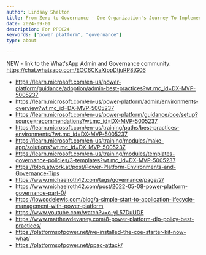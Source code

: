 ```yaml
---
author: Lindsay Shelton
title: From Zero to Governance - One Organization's Journey To Implementing Power Platform Governance
date: 2024-09-01
description: For PPCC24
keywords: ["power platform", "governance"]
type: about

---
```


NEW - link to the What'sApp Admin and Governance community: https://chat.whatsapp.com/EOC6CKaXippDtjuRP8tG06

* https://learn.microsoft.com/en-us/power-platform/guidance/adoption/admin-best-practices?wt.mc_id=DX-MVP-5005237 
* https://learn.microsoft.com/en-us/power-platform/admin/environments-overview?wt.mc_id=DX-MVP-5005237 
* https://learn.microsoft.com/en-us/power-platform/guidance/coe/setup?source=recommendations?wt.mc_id=DX-MVP-5005237 
* https://learn.microsoft.com/en-us/training/paths/best-practices-environments/?wt.mc_id=DX-MVP-5005237 
* https://learn.microsoft.com/en-us/training/modules/make-app/solutions?wt.mc_id=DX-MVP-5005237 
* https://learn.microsoft.com/en-us/training/modules/templates-governance-policies/3-templates?wt.mc_id=DX-MVP-5005237 
* https://blog.atwork.at/post/Power-Platform-Environments-and-Governance-Tips
* https://www.michaelroth42.com/tags/governance/page/2/
* https://www.michaelroth42.com/post/2022-05-08-power-platform-governance-part-0/
* https://lowcodelewis.com/blog/a-simple-start-to-application-lifecycle-management-with-power-platform 
* https://www.youtube.com/watch?v=o-yL57DuUDE 
* https://www.matthewdevaney.com/8-power-platform-dlp-policy-best-practices/ 
* https://platformsofpower.net/ive-installed-the-coe-starter-kit-now-what/
* https://platformsofpower.net/ppac-attack/


<!-- Google tag (gtag.js) -->
<script async src="https://www.googletagmanager.com/gtag/js?id=G-CN3PDT3T20"></script>
<script>
  window.dataLayer = window.dataLayer || [];
  function gtag(){dataLayer.push(arguments);}
  gtag('js', new Date());

  gtag('config', 'G-CN3PDT3T20');
</script>